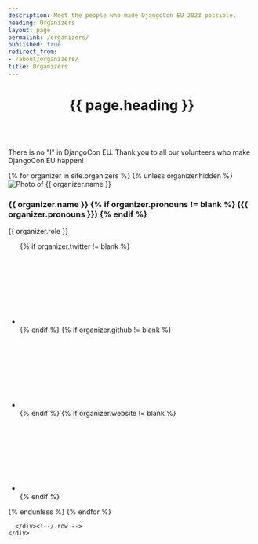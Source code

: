 ```yaml
---
description: Meet the people who made DjangoCon EU 2023 possible.
heading: Organizers
layout: page
permalink: /organizers/
published: true
redirect_from:
- /about/organizers/
title: Organizers
---
```


<header class="subpage-header">
  <h1>{{ page.heading }}</h1>
</header>

<div class="content subpage-content">
  <section class="section-pad">
    <div class="row column">
      <p class="lead">
        There is no "I" in DjangoCon EU. Thank you to all our volunteers who make DjangoCon EU happen!
      </p>
      <div
        class="row small-up-1 smedium-up-2 medium-up-3 large-up-4 organizers">
      {% for organizer in site.organizers %}
        {% unless organizer.hidden %}
          <div
            class="column column-block">
            <div class="profile">
              <img
                class="thumbnail"
                src="{{ organizer.photo_url }}"
                alt="Photo of {{ organizer.name }}" />
              <div class="profile-namecard">
                <h3 class="profile-name">
                  {{ organizer.name }}
                  {% if organizer.pronouns != blank %}
                    ({{ organizer.pronouns }})
                  {% endif %}
                </h3>
                {{ organizer.role }}
              </div>
              <ul class="social-icons">
                {% if organizer.twitter != blank %}
                <li>
                  <a class="twitter" href="https://twitter.com/{{ organizer.twitter }}" target="_blank">
                    <svg class="twitter-icon"><use xlink:href="#twitter-icon"></use></svg>
                  </a>
                </li>
                {% endif %}
                {% if organizer.github != blank %}
                <li>
                  <a class="github" href="https://github.com/{{ organizer.github }}/" target="_blank">
                    <svg class="social-icon"><use xlink:href="#github-icon"></use></svg>
                  </a>
                  </li>
                {% endif %}
                {% if organizer.website != blank %}
                <li>
                  <a class="web" href="{{ organizer.website }}" target="_blank">
                    <svg class="social-icon"><use xlink:href="#web-icon"></use></svg>
                  </a>
                </li>
                {% endif %}
              </ul>
              </div><!--/.profile -->
          </div><!--/.column -->
        {% endunless %}
      {% endfor %}

      </div><!--/.row -->
    </div>
  </section>
</div><!-- end .content -->
